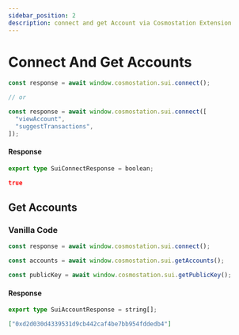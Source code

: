 ```yaml
---
sidebar_position: 2
description: connect and get Account via Cosmostation Extension
---
```


# Connect And Get Accounts



```javascript
const response = await window.cosmostation.sui.connect();

// or

const response = await window.cosmostation.sui.connect([
  "viewAccount",
  "suggestTransactions",
]);
```

#### Response

```typescript
export type SuiConnectResponse = boolean;
```

```json
true
```

## Get Accounts

### Vanilla Code

```javascript
const response = await window.cosmostation.sui.connect();

const accounts = await window.cosmostation.sui.getAccounts();

const publicKey = await window.cosmostation.sui.getPublicKey();
```

#### Response

```typescript
export type SuiAccountResponse = string[];
```

```json
["0xd2d030d4339531d9cb442caf4be7bb954fddedb4"]
```
